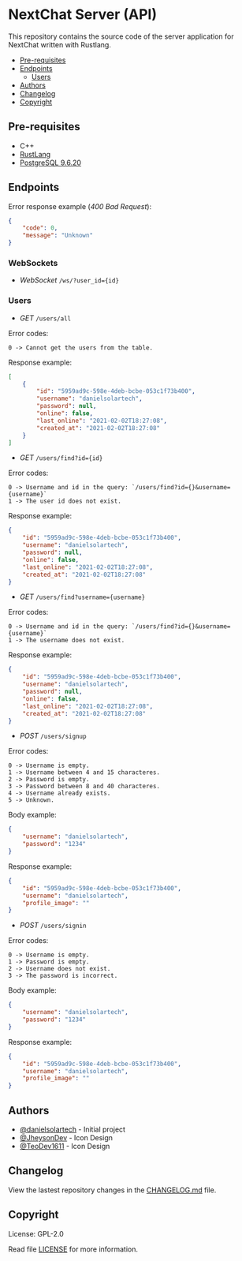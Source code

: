 # NextChat Server (API)
This repository contains the source code of the server application for NextChat written with Rustlang.

-   [Pre-requisites](#Pre-requisites)
-   [Endpoints](#Endpoints)
    -   [Users](#Users)
-   [Authors](#Authors)
-   [Changelog](#Changelog)
-   [Copyright](#Copyright)

## Pre-requisites
-   C++
-   [RustLang](https://www.rust-lang.org)
-   [PostgreSQL 9.6.20](https://www.enterprisedb.com/downloads/postgres-postgresql-downloads)

## Endpoints

Error response example (_400 Bad Request_):
```json
{
    "code": 0,
    "message": "Unknown"
}
```

### WebSockets
-   _WebSocket_ `/ws/?user_id={id}`

### Users
-   _GET_ `/users/all`

Error codes:
```
0 -> Cannot get the users from the table.
```

Response example:
```json
[
    {
        "id": "5959ad9c-598e-4deb-bcbe-053c1f73b400",
        "username": "danielsolartech",
        "password": null,
        "online": false,
        "last_online": "2021-02-02T18:27:08",
        "created_at": "2021-02-02T18:27:08"
    }
]
```

-   _GET_ `/users/find?id={id}`

Error codes:
```
0 -> Username and id in the query: `/users/find?id={}&username={username}`
1 -> The user id does not exist.
```

Response example:
```json
{
    "id": "5959ad9c-598e-4deb-bcbe-053c1f73b400",
    "username": "danielsolartech",
    "password": null,
    "online": false,
    "last_online": "2021-02-02T18:27:08",
    "created_at": "2021-02-02T18:27:08"
}
```

-   _GET_ `/users/find?username={username}`

Error codes:
```
0 -> Username and id in the query: `/users/find?id={}&username={username}`
1 -> The username does not exist.
```

Response example:
```json
{
    "id": "5959ad9c-598e-4deb-bcbe-053c1f73b400",
    "username": "danielsolartech",
    "password": null,
    "online": false,
    "last_online": "2021-02-02T18:27:08",
    "created_at": "2021-02-02T18:27:08"
}
```

-   _POST_ `/users/signup`

Error codes:
```
0 -> Username is empty.
1 -> Username between 4 and 15 characteres.
2 -> Password is empty.
3 -> Password between 8 and 40 characteres.
4 -> Username already exists.
5 -> Unknown.
```

Body example:
```json
{
    "username": "danielsolartech",
    "password": "1234"
}
```

Response example:
```json
{
    "id": "5959ad9c-598e-4deb-bcbe-053c1f73b400",
    "username": "danielsolartech",
    "profile_image": ""
}
```

-   _POST_ `/users/signin`

Error codes:
```
0 -> Username is empty.
1 -> Password is empty.
2 -> Username does not exist.
3 -> The password is incorrect.
```

Body example:
```json
{
    "username": "danielsolartech",
    "password": "1234"
}
```

Response example:
```json
{
    "id": "5959ad9c-598e-4deb-bcbe-053c1f73b400",
    "username": "danielsolartech",
    "profile_image": ""
}
```

## Authors
-   [@danielsolartech](https://github.com/danielsolartech) - Initial project
-   [@JheysonDev](https://github.com/JheysonDev) - Icon Design
-   [@TeoDev1611](https://github.com/TeoDev1611) - Icon Design

## Changelog
View the lastest repository changes in the [CHANGELOG.md](./CHANGELOG.md) file.

## Copyright
License: GPL-2.0

Read file [LICENSE](./LICENSE) for more information.
